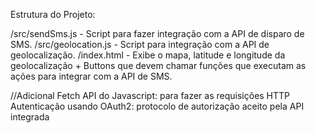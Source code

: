 Estrutura do Projeto:

/src/sendSms.js - Script para fazer integração com a API de disparo de SMS.
/src/geolocation.js - Script para integração com a API de geolocalização.
/index.html - Exibe o mapa, latitude e longitude da geolocalização + Buttons que devem chamar funções que executam as ações para integrar com a API de SMS.

//Adicional
Fetch API do Javascript: para fazer as requisições HTTP
Autenticação usando OAuth2: protocolo de autorização aceito pela API integrada
